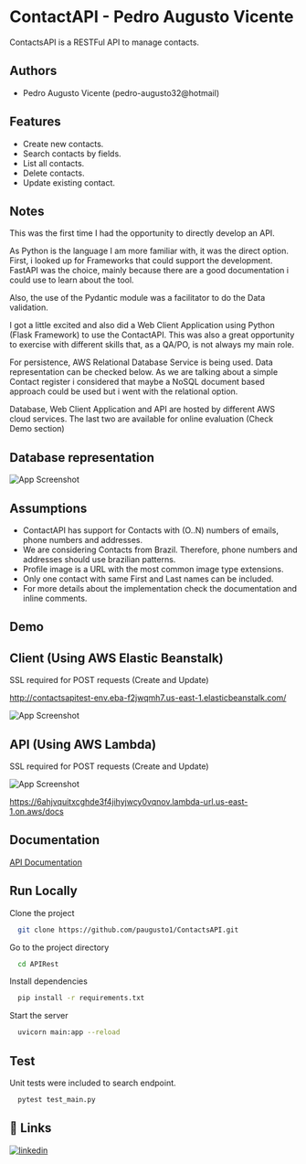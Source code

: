 
# ContactAPI - Pedro Augusto Vicente

ContactsAPI is a RESTFul API to manage contacts.



## Authors

- Pedro Augusto Vicente (pedro-augusto32@hotmail)


## Features

- Create new contacts.
- Search contacts by fields.
- List all contacts.
- Delete contacts.
- Update existing contact.


## Notes

This was the first time I had the opportunity to directly develop an API.
 
As Python is the language I am more familiar with, it was the direct option. First, i looked up 
for Frameworks that could support the development. FastAPI was the choice, mainly because 
there are a good documentation i could use to learn 
about the tool.
 
Also, the use of the Pydantic module was a facilitator to do the Data validation.
 
I got a little excited and also did a Web Client Application using Python (Flask Framework)
to use the ContactAPI. This was also a great opportunity to exercise with different skills that,
as a QA/PO, is not always my main role.  
 
For persistence, AWS Relational Database Service is being used. Data representation can be 
checked below. As we are talking about a simple Contact register i considered that maybe a NoSQL document based 
approach could be used but i went with the relational option.
 
Database, Web Client Application and API are hosted by different AWS cloud services. The last
two are available for online evaluation (Check Demo section)



## Database representation

![App Screenshot](https://i.ibb.co/Ltnnz74/Capture3.png)


## Assumptions

- ContactAPI has support for Contacts with (O..N) numbers of emails, phone numbers and addresses. 
- We are considering Contacts from Brazil. Therefore, phone numbers and addresses should use brazilian patterns.
- Profile image is a URL with the most common image type extensions.
- Only one contact with same First and Last names can be included.
- For more details about the implementation check the documentation and inline comments.



## Demo

## Client (Using AWS Elastic Beanstalk) 

SSL required for POST requests (Create and Update)

http://contactsapitest-env.eba-f2jwqmh7.us-east-1.elasticbeanstalk.com/

![App Screenshot](https://i.ibb.co/zJmwZtT/Demo.png)

## API (Using AWS Lambda) 

SSL required for POST requests (Create and Update)

![App Screenshot](https://i.ibb.co/HTYzKYk/API.png)

https://6ahjvquitxcghde3f4jihyjwcy0vqnov.lambda-url.us-east-1.on.aws/docs


## Documentation

[API Documentation](https://6ahjvquitxcghde3f4jihyjwcy0vqnov.lambda-url.us-east-1.on.aws/docs)


## Run Locally

Clone the project

```bash
  git clone https://github.com/paugusto1/ContactsAPI.git
```

Go to the project directory

```bash
  cd APIRest
```

Install dependencies

```bash
  pip install -r requirements.txt
```

Start the server

```bash
  uvicorn main:app --reload
```




## Test

Unit tests were included to search endpoint. 

```bash
  pytest test_main.py
```
    
## 🔗 Links
[![linkedin](https://img.shields.io/badge/linkedin-0A66C2?style=for-the-badge&logo=linkedin&logoColor=white)](https://www.linkedin.com/in/pedro-vicente-1577a2105/)

